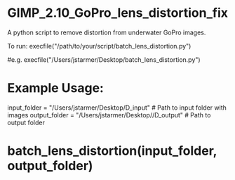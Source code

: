 # GIMP_2.10_GoPro_lens_distortion_fix
A python script to remove distortion from underwater GoPro images.

To run:
execfile("/path/to/your/script/batch_lens_distortion.py")

#e.g. execfile("/Users/jstarmer/Desktop/batch_lens_distortion.py")

# Example Usage:
input_folder = "/Users/jstarmer/Desktop/D_input"  # Path to input folder with images
output_folder = "/Users/jstarmer/Desktop//D_output"  # Path to output folder

# batch_lens_distortion(input_folder, output_folder)
